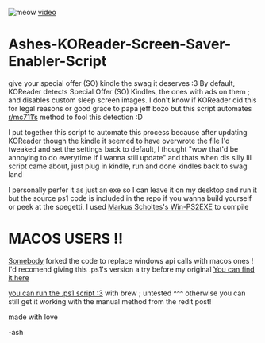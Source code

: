 ![[meow](https://youtu.be/j-9BL5x8GcQ?si=h3QebTx2JcM9e-Ew)](https://github.com/user-attachments/assets/3017e692-bfbb-463c-aacc-756baeeea003)
[video](https://youtu.be/j-9BL5x8GcQ?si=h3QebTx2JcM9e-Ew)

# Ashes-KOReader-Screen-Saver-Enabler-Script
give your special offer (SO) kindle the swag it deserves :3
By default, KOReader detects Special Offer (SO) Kindles, the ones with ads on them ; and disables custom sleep screen images. I don't know if KOReader did this for legal reasons or good grace to papa jeff bozo but this script automates [r/mc711’s](https://www.reddit.com/r/kindle/comments/1ivclap/enable_custom_screensaver_in_koreader_on_so_kindle/) method to fool this detection :D

I put together this script to automate this process because after updating KOReader though the kindle it seemed to have overwrote the file I'd tweaked and set the settings back to default, I thought "wow that'd be annoying to do everytime if I wanna still update" and thats when dis silly lil script came about, just plug in kindle, run and done kindles back to swag land

I personally perfer it as just an exe so I can leave it on my desktop and run it but the source ps1 code is included in the repo if you wanna build yourself or peek at the spegetti, I used [Markus Scholtes's Win-PS2EXE](https://github.com/MScholtes/Win-PS2EXE) to compile

# MACOS USERS !!
[Somebody](https://github.com/Phinhas214) forked the code to replace windows api calls with macos ones ! I'd recomend giving this .ps1's version a try before my original [You can find it here](https://github.com/ashesaffective/Ashes-KOReader-Screen-Saver-Enabler-Script/blob/macos-port/Ashes%20koreader%20Screensaver%20support%20Fix%20Script.ps1)

[you can run the .ps1 script :3](https://www.youtube.com/watch?v=QvsNE0kEdwo) with brew ; untested ^^^ otherwise you can still get it working with the manual method from the redit post!


made with love

-ash
